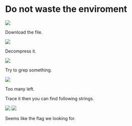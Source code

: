 # **Do not waste the enviroment**
![](https://i.imgur.com/g3mkOsf.png)

Download the file.

![](https://i.imgur.com/p8u2htC.png)

Decompress it.

![](https://i.imgur.com/F6UomsJ.png)

Try to grep something.

![](https://i.imgur.com/kIJZJ5g.png)

Too many left.

Trace it then you can find following strings.

![](https://i.imgur.com/PYEWo7R.png)
![](https://i.imgur.com/iu1lKAM.png)

Seems like the flag we looking for.

